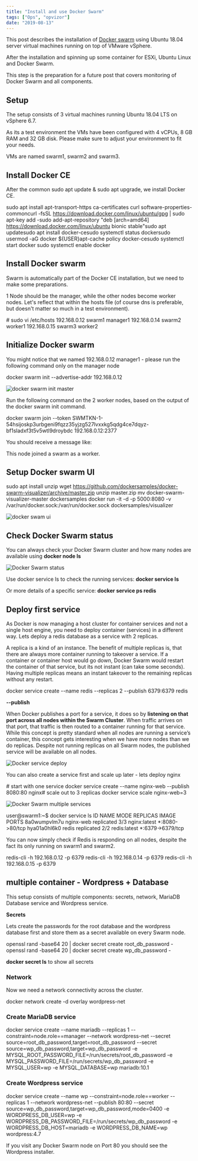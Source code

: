 ```yaml
---
title: "Install and use Docker Swarm"
tags: ["Ops", "opvizor"]
date: "2019-08-13"
---
```


This post describes the installation of [Docker swarm](https://docs.docker.com/engine/swarm/) using Ubuntu 18.04 server virtual machines running on top of VMware vSphere.

After the installation and spinning up some container for ESXi, Ubuntu Linux and Docker Swarm.

This step is the preparation for a future post that covers monitoring of Docker Swarm and all components.

## Setup

The setup consists of 3 virtual machines running Ubuntu 18.04 LTS on vSphere 6.7.

As its a test environment the VMs have been configured with 4 vCPUs, 8 GB RAM and 32 GB disk. Please make sure to adjust your environment to fit your needs.

VMs are named swarm1, swarm2 and swarm3.

## Install Docker CE

After the common sudo apt update & sudo apt upgrade, we install Docker CE.

sudo apt install apt-transport-https ca-certificates curl software-properties-commoncurl -fsSL https://download.docker.com/linux/ubuntu/gpg | sudo apt-key add -sudo add-apt-repository "deb \[arch=amd64\] https://download.docker.com/linux/ubuntu bionic stable"sudo apt updatesudo apt install docker-cesudo systemctl status dockersudo usermod -aG docker ${USER}apt-cache policy docker-cesudo systemctl start docker
sudo systemctl enable docker

## Install Docker swarm

Swarm is automatically part of the Docker CE installation, but we need to make some preparations.

1 Node should be the manager, while the other nodes become worker nodes. Let's reflect that within the hosts file (of course dns is preferable, but doesn't matter so much in a test environment).

\# sudo vi /etc/hosts
192.168.0.12 swarm1 manager1
192.168.0.14 swarm2 worker1
192.168.0.15 swarm3 worker2

## Initialize Docker swarm

You might notice that we named 192.168.0.12 manager1 - please run the following command only on the manager node

docker swarm init --advertise-addr 192.168.0.12

![docker swarm init master](/images/blog/init_master.png)

Run the following command on the 2 worker nodes, based on the output of the docker swarm init command.

docker swarm join --token SWMTKN-1-54hsijoskp3urbgeni9fqzz35yjzg527lvxxkg5qdg4ce7dqyz-bf1sladxf3t5v5wtl9droybdc 192.168.0.12:2377

You should receive a message like:

This node joined a swarm as a worker.

## Setup Docker swarm UI

sudo apt install unzip
wget https://github.com/dockersamples/docker-swarm-visualizer/archive/master.zip
unzip master.zip
mv docker-swarm-visualizer-master dockersamples
docker run -it -d -p 5000:8080 -v /var/run/docker.sock:/var/run/docker.sock dockersamples/visualizer

![docker swam ui](/images/blog/swarm-visual.png)

## Check Docker Swarm status

You can always check your Docker Swarm cluster and how many nodes are available using **docker node ls**

![Docker Swarm status](/images/blog/docker-node-ls.png)

Use docker service ls to check the running services: **docker service ls**

Or more details of a specific service: **docker service ps redis**

## Deploy first service

As Docker is now managing a host cluster for container services and not a single host engine, you need to deploy container (services) in a different way. Lets deploy a redis database as a service with 2 replicas.

A replica is a kind of an instance. The benefit of multiple replicas is, that there are always more container running to takeover a service. If a container or container host would go down, Docker Swarm would restart the container of that service, but its not instant (can take some seconds). Having multiple replicas means an instant takeover to the remaining replicas without any restart.

docker service create --name redis --replicas 2 --publish 6379:6379 redis

**\--publish**

When Docker publishes a port for a service, it does so by **listening on that port across all nodes within the Swarm Cluster**. When traffic arrives on that port, that traffic is then routed to a container running for that service. While this concept is pretty standard when all nodes are running a service’s container, this concept gets interesting when we have more nodes than we do replicas. Despite not running replicas on all Swarm nodes, the published service will be available on all nodes.

![Docker service deploy](/images/blog/publish_service.png)

You can also create a service first and scale up later - lets deploy nginx

\# start with one service
docker service create --name nginx-web --publish 8080:80 nginx# scale out to 3 replicas
docker service scale nginx-web=3

![Docker Swarm multiple services](/images/blog/swam-vis2.png)

user@swarm1:~$ docker service ls
ID                  NAME                MODE                REPLICAS            IMAGE               PORTS
8a0wumpvlm7u        nginx-web           replicated          3/3                 nginx:latest        \*:8080->80/tcp
hya01a0hl6k0        redis               replicated          2/2                 redis:latest        \*:6379->6379/tcp

You can now simply check if Redis is responding on all nodes, despite the fact its only running on swarm1 and swarm2.

redis-cli -h 192.168.0.12 -p 6379
redis-cli -h 192.168.0.14 -p 6379
redis-cli -h 192.168.0.15 -p 6379

## multiple container - Wordpress + Database

This setup consists of multiple components: secrets, network, MariaDB Database service and Wordpress service.

**Secrets**

Lets create the passwords for the root database and the wordpress database first and store them as a secret available on every Swarm node.

openssl rand -base64 20 | docker secret create root\_db\_password -
openssl rand -base64 20 | docker secret create wp\_db\_password -

**docker secret ls** to show all secrets

### Network

Now we need a network connectivity across the cluster.

docker network create -d overlay wordpress-net

### Create MariaDB service

docker service create 
    --name mariadb 
    --replicas 1 
    --constraint=node.role==manager 
    --network wordpress-net 
    --secret source=root\_db\_password,target=root\_db\_password 
    --secret source=wp\_db\_password,target=wp\_db\_password 
    -e MYSQL\_ROOT\_PASSWORD\_FILE=/run/secrets/root\_db\_password 
    -e MYSQL\_PASSWORD\_FILE=/run/secrets/wp\_db\_password 
    -e MYSQL\_USER=wp 
    -e MYSQL\_DATABASE=wp 
    mariadb:10.1

### Create Wordpress service

docker service create 
    --name wp 
    --constraint=node.role==worker 
    --replicas 1 
    --network wordpress-net 
    --publish 80:80 
    --secret source=wp\_db\_password,target=wp\_db\_password,mode=0400 
    -e WORDPRESS\_DB\_USER=wp 
    -e WORDPRESS\_DB\_PASSWORD\_FILE=/run/secrets/wp\_db\_password 
    -e WORDPRESS\_DB\_HOST=mariadb 
    -e WORDPRESS\_DB\_NAME=wp 
    wordpress:4.7

If you visit any Docker Swarm node on Port 80 you should see the Wordpress installer.
